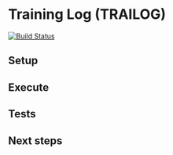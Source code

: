 # Training Log (TRAILOG)

[![Build Status](https://drone.dubas.dev/api/badges/joao.dubas/ex_trainer/status.svg?ref=refs/heads/main)](https://drone.dubas.dev/joao.dubas/ex_trainer)

## Setup

## Execute

## Tests

## Next steps